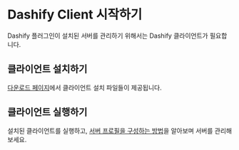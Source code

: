 # Dashify Client 시작하기

Dashify 플러그인이 설치된 서버를 관리하기 위해서는 Dashify 클라이언트가 필요합니다.

## 클라이언트 설치하기

[다운로드 페이지](/downloads/client)에서 클라이언트 설치 파일들이 제공됩니다.

## 클라이언트 실행하기

설치된 클라이언트를 실행하고, [서버 프로필을 구성하는 방법](./server-profiles.md)을 알아보며 서버를 관리해 보세요.